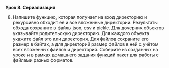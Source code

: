 **Урок 8. Сериализация** 

8. Напишите функцию, которая получает на вход директорию и рекурсивно обходит её и все вложенные директории. Результаты
обхода сохраните в файлы json, csv и pickle. Для дочерних объектов указывайте родительскую директорию. Для каждого
объекта укажите файл это или директория. Для файлов сохраните его размер в байтах, а для директорий размер файлов в ней
с учётом всех вложенных файлов и директорий. Соберите из созданных на уроке и в рамках домашнего задания функций пакет
для работы с файлами разных форматов.